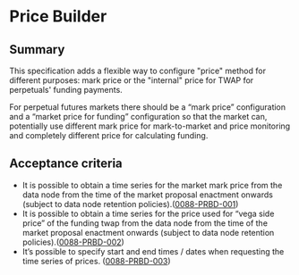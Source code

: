 # Price Builder

## Summary

This specification adds a flexible way to configure "price" method for different purposes: mark price or the "internal" price for TWAP for perpetuals' funding payments.

For perpetual futures markets there should be a “mark price” configuration and a “market price for funding” configuration so that the market can, potentially use different mark price for mark-to-market and price monitoring and completely different price for calculating funding.

## Acceptance criteria

- It is possible to obtain a time series for the market mark price from the data node from the time of the market proposal enactment onwards (subject to data node retention policies).(<a name="0088-PRBD-001" href="#0088-PRBD-001">0088-PRBD-001</a>)
- It is possible to obtain a time series for the price used for “vega side price” of the funding twap from the data node from the time of the market proposal enactment onwards (subject to data node retention policies).(<a name="0088-PRBD-002" href="#0088-PRBD-002">0088-PRBD-002</a>)
- It’s possible to specify start and end times / dates when requesting the time series of prices. (<a name="0088-PRBD-003" href="#0088-PRBD-003">0088-PRBD-003</a>)
